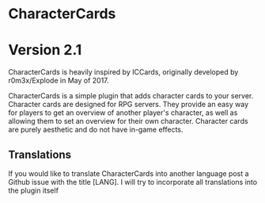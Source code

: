 # CharacterCards
# Version 2.1

CharacterCards is heavily inspired by ICCards, originally developed by r0m3x/Explode in May of 2017.

CharacterCards is a simple plugin that adds character cards to your server. 
Character cards are designed for RPG servers. They provide an easy way for players to get an overview of another player's character,
as well as allowing them to set an overview for their own character. Character cards are purely aesthetic and do not have in-game effects.

## Translations

If you would like to translate CharacterCards into another language post a Github issue with the title [LANG]. I will try to incorporate all translations into the plugin itself
